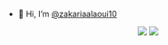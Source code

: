 - 👋 Hi, I’m  <a href="https://www.instagram.com/zakarialaoui10/">@zakariaalaoui10</a> 

 <p align="center"><img src="https://github-readme-stats.vercel.app/api/top-langs/?username=zakarialaoui10&theme=tokyonight"/>
 <img src="https://github-readme-stats.vercel.app/api/index/?username=zakarialaoui10&theme=tokyonight"/>
</p>
